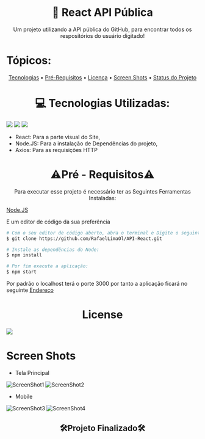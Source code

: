 
<h1 align="center">🔗 React API Pública</h1>

<p align="center">Um projeto utilizando a API pública do GitHub, para encontrar todos os respositórios do usuário digitado!</p>

# Tópicos:

<p align="center">
 <a href="#tecnologias">Tecnologias</a> • 
 <a href="#pre_req">Pré-Requisitos</a> • 
 <a href="#licenca">Licença</a> •
 <a href="#screen">Screen Shots</a> •
 <a href="#status">Status do Projeto</a>
</p>

<h1 align="center" id="tecnologias"> 💻 Tecnologias Utilizadas: </h1>

<img src="https://img.shields.io/static/v1?label=React&message=FrontEnd&color=61DAFB&style=for-the-badge&logo=ghost"/> <img src="https://img.shields.io/static/v1?label=Node.JS&message=Packets Manege&color=339933&style=for-the-badge&logo=ghost"/> <img src="https://img.shields.io/static/v1?label=Axios&message=HTTP Request&color=5A29E4&style=for-the-badge&logo=ghost"/>

- React: Para a parte visual do Site,  
- Node.JS: Para a instalação de Dependências do projeto, 
- Axios:  Para as requisições HTTP 


<h1 align="center" id="pre_req">⚠Pré - Requisitos⚠</h1>
<p align="center">Para executar esse projeto é necessário ter as Seguintes Ferramentas Instaladas: </p>

 <span align="center"><a href="https://nodejs.org/en/download/">Node.JS</a></span>
 <p>E um editor de código da sua preferência</p>

```bash
# Com o seu editor de código aberto, abra o terminal e Digite o seguinte comando:
$ git clone https://github.com/RafaelLimaOl/API-React.git

# Instale as dependências do Node:
$ npm install

# Por fim execute a aplicação:
$ npm start
```
<p>Por padrão o localhost terá o porte 3000 por tanto a aplicação ficará no seguinte <a href="http://localhost:3000">Endereço</a></p>

<h1 align="center" id="licenca">License</h1>
<a href="https://github.com/RafaelLimaOl/API-React/blob/main/LICENSE.md"><img src="https://img.shields.io/static/v1?label=LICENSE&message=Link &color=5A29E4&style=for-the-badge&logo=ghost"/></a>


<h1 id="screen">Screen Shots</h1>

- Tela Principal 

![ScreenShot1](https://user-images.githubusercontent.com/115644899/195997232-51e34696-e946-4bd2-9056-16b0c47e7e00.png) 
![ScreenShot2](https://user-images.githubusercontent.com/115644899/195997243-eac1375d-bdf1-4458-abd0-26aa9f3319ba.png)

- Mobile 

![ScreenShot3](https://user-images.githubusercontent.com/115644899/195997450-76b0bd9e-abbd-4d0e-97dd-15b5ec5437f5.png)
![ScreenShot4](https://user-images.githubusercontent.com/115644899/195997459-2b146d59-eefa-43a9-bcd0-09973bf1aad3.png)

<h2 align="center" id="status">🛠Projeto Finalizado🛠</h2>

